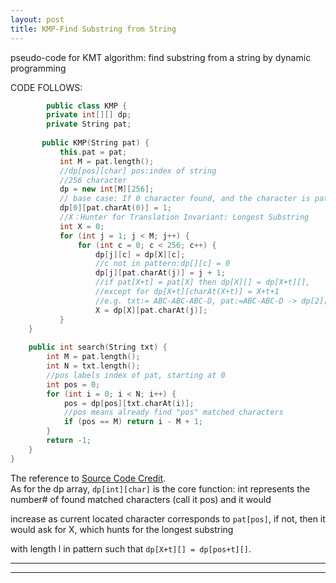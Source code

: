 ```yaml
---
layout: post
title: KMP-Find Substring from String
---
```


pseudo-code for KMT algorithm: find substring from a string by dynamic programming

CODE FOLLOWS:  
```cpp     
        public class KMP {  
        private int[][] dp;  
        private String pat;  
        
       public KMP(String pat) {  
           this.pat = pat;  
           int M = pat.length();  
           //dp[pos][char] pos:index of string  
           //256 character  
           dp = new int[M][256];    
           // base case: If 0 character found, and the character is pat[0], now found 1!  
           dp[0][pat.charAt(0)] = 1;  
           //X：Hunter for Translation Invariant: Longest Substring 
           int X = 0;
           for (int j = 1; j < M; j++) {  
               for (int c = 0; c < 256; c++) {  
                   dp[j][c] = dp[X][c];  
                   //c not in pattern:dp[][c] = 0  
                   dp[j][pat.charAt(j)] = j + 1;    
                   //if pat[X+t] = pat[X] then dp[X][] = dp[X+t][], 
                   //except for dp[X+t][charAt(X+t)] = X+t+1 
                   //e.g. txt:= ABC-ABC-ABC-D, pat:=ABC-ABC-D -> dp[2][A] = 3, dp[5][A] = dp[2][A] = 3 
                   X = dp[X][pat.charAt(j)];    
           }  
    }  
    
    public int search(String txt) {    
        int M = pat.length();    
        int N = txt.length();    
        //pos labels index of pat, starting at 0    
        int pos = 0;    
        for (int i = 0; i < N; i++) {    
            pos = dp[pos][txt.charAt(i)];    
            //pos means already find "pos" matched characters   
            if (pos == M) return i - M + 1;    
        }  
        return -1;  
    }  
}
```

The reference to [Source Code Credit](https://leetcode-cn.com/problems/implement-strstr/solution/kmp-suan-fa-xiang-jie-by-labuladong/).                                
As for the dp array, `dp[int][char]` is the core function: int represents the number# of found matched characters (call it pos) and it would   

increase as current located character corresponds to `pat[pos]`, if not, then it would ask for X, which hunts for the longest substring  

with length l in pattern such that `dp[X+t][] = dp[pos+t][]`.  


----
****
